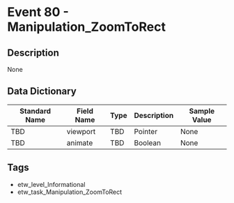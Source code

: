 # Event 80 - Manipulation_ZoomToRect

## Description
None

## Data Dictionary
|Standard Name|Field Name|Type|Description|Sample Value|
|---|---|---|---|---|
|TBD|viewport|TBD|Pointer|None|None|
|TBD|animate|TBD|Boolean|None|None|

## Tags
* etw_level_Informational
* etw_task_Manipulation_ZoomToRect